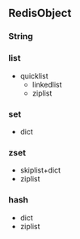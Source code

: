 ## RedisObject
### String
### list
- quicklist
  - linkedlist
  - ziplist
### set
- dict
### zset
- skiplist+dict
- ziplist
### hash
- dict
- ziplist